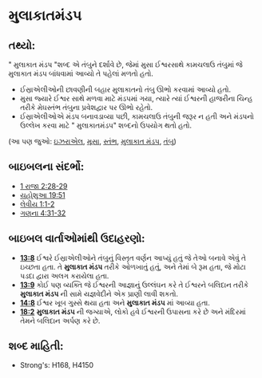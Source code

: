 # મુલાકાતમંડપ 

## તથ્યો: 

" મુલાકાત મંડપ "શબ્દ એ તંબુને દર્શાવે છે, જેમાં મુસા ઈશ્વરસાથે કામચલાઉ તંબુમાં જે મુલાકાત મંડપ બાંધવામાં આવ્યો તે પહેલાં મળતો હતો.

* ઈસ્રાએલીઓની છાવણીની બહાર મુલાકાતનો તંબુ ઊભો કરવામાં આવ્યો હતો.
* મુસા જ્યારે ઈશ્વર સાથે મળવા માટે મંડપમાં ગયા, ત્યારે ત્યાં ઈશ્વરની હાજરીના ચિન્હ તરીકે મેઘસ્તંભ તંબુના પ્રવેશદ્વાર પર ઊભો રહેતો.
* ઈસ્રાએલીઓએ મંડપ બનાવડાવ્યા પછી, કામચલાઉ તંબુની જરૂર ન હતી અને મંડપનો ઉલ્લેખ કરવા માટે " મુલાકાતમંડપ" શબ્દનો ઉપયોગ થતો હતો.

(આ પણ જુઓ: [ઇઝરાએલ](../kt/israel.md), [મૂસા](../names/moses.md), [સ્તંભ](../other/pillar.md), [મુલાકાત મંડપ](../kt/tabernacle.md), [તંબુ](../other/tent.md))

## બાઇબલના સંદર્ભો: 

* [1 રાજા 2:28-29](rc://gu/tn/help/1ki/02/28)
* [યહોશુઆ 19:51](rc://gu/tn/help/jos/19/51)
* [લેવીય 1:1-2](rc://gu/tn/help/lev/01/01)
* [ગણના 4:31-32](rc://gu/tn/help/num/04/31)

## બાઇબલ વાર્તાઓમાંથી ઉદાહરણો: 

* __[13:8](rc://gu/tn/help/obs/13/08)__ ઈશ્વરે ઈસ્રાએલીઓને તંબુનું વિસ્તૃત વર્ણન આપ્યું હતું જે તેઓ બનાવે એવું તે ઇચ્છતા હતા. તે __મુલાકાત મંડપ__ તરીકે ઓળખાતું હતું, અને તેમાં બે રૂમ હતા, જે મોટા પડદા દ્વારા અલગ કરાયેલા હતા.
* __[13:9](rc://gu/tn/help/obs/13/09)__ કોઈ પણ વ્યક્તિ જે ઈશ્વરની આજ્ઞાનું ઉલ્લંઘન કરે તે ઈશ્વરને બલિદાન તરીકે __મુલાકાત મંડપ__ ની સામે યજ્ઞવેદીને એક પ્રાણી લાવી શકતો.
* __[14:8](rc://gu/tn/help/obs/14/08)__ ઈશ્વર ખૂબ ગુસ્સે થયા હતા અને __મુલાકાત મંડપ__ માં આવ્યા હતા.
* __[18:2](rc://gu/tn/help/obs/18/02)__ __મુલાકાત મંડપ__ ની જગ્યાએ, લોકો હવે ઈશ્વરની ઉપાસના કરે છે અને મંદિરમાં તેમને બલિદાન અર્પણ કરે છે.

## શબ્દ માહિતી: 

* Strong's: H168, H4150
